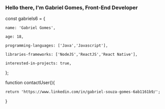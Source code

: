 ### Hello there, I'm Gabriel Gomes, Front-End Developer

const gabriels6 = {

    name: 'Gabriel Gomes',
  
    age: 18,
  
    programming-languages: ['Java','Javascript'],
  
    libraries-frameworks: ['NodeJS','ReactJS','React Native'],
  
    interested-in-projects: true,
  
};

function contactUser(){

    return 'https://www.linkedin.com/in/gabriel-souza-gomes-6ab1161b9/';
  
}

<!--
**gabriels6/gabriels6** is a ✨ _special_ ✨ repository because its `README.md` (this file) appears on your GitHub profile.

Here are some ideas to get you started:

- 🔭 I’m currently working on ...
- 🌱 I’m currently learning ...
- 👯 I’m looking to collaborate on ...
- 🤔 I’m looking for help with ...
- 💬 Ask me about ...
- 📫 How to reach me: ...
- 😄 Pronouns: ...
- ⚡ Fun fact: ...
-->
